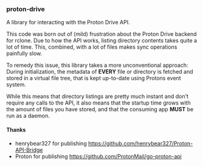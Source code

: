 ### proton-drive

A library for interacting with the Proton Drive API.

This code was born out of (mild) frustration about the Proton Drive backend for rclone.
Due to how the API works, listing directory contents takes quite a lot of time. This, 
combined, with a lot of files makes sync operations painfully slow.

To remedy this issue, this library takes a more unconventional approach: During 
initialization, the metadata of **EVERY** file or directory is fetched and stored in a
virtual file tree, that is kept up-to-date using Protons event system.

While this means that directory listings are pretty much instant and don't require any
calls to the API, it also means that the startup time grows with the amount of files
you have stored, and that the consuming app **MUST** be run as a daemon.

#### Thanks

 * henrybear327 for publishing https://github.com/henrybear327/Proton-API-Bridge
 * Proton for publishing https://github.com/ProtonMail/go-proton-api
